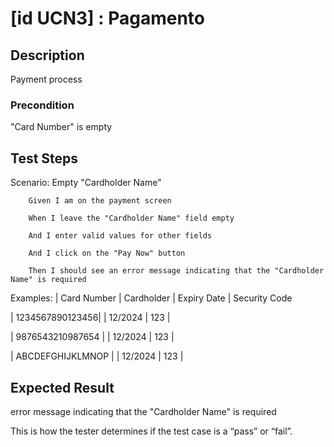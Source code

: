 # [id UCN3] : Pagamento

## Description

Payment process

### Precondition

"Card Number" is empty

## Test Steps

Scenario: Empty "Cardholder Name"

        Given I am on the payment screen

        When I leave the "Cardholder Name" field empty

        And I enter valid values for other fields

        And I click on the "Pay Now" button

        Then I should see an error message indicating that the "Cardholder Name" is required




    
  Examples:
  | Card Number |	Cardholder | Expiry Date	 | Security Code 
  
  | 1234567890123456|         	| 12/2024	| 123	| 
  
  | 9876543210987654	|         	| 12/2024	| 123	| 
  
  | ABCDEFGHIJKLMNOP	|         	| 12/2024	| 123	| 
  
    

## Expected Result

 error message indicating that the "Cardholder Name" is required

This is how the tester determines if the test case is a “pass” or “fail”.


